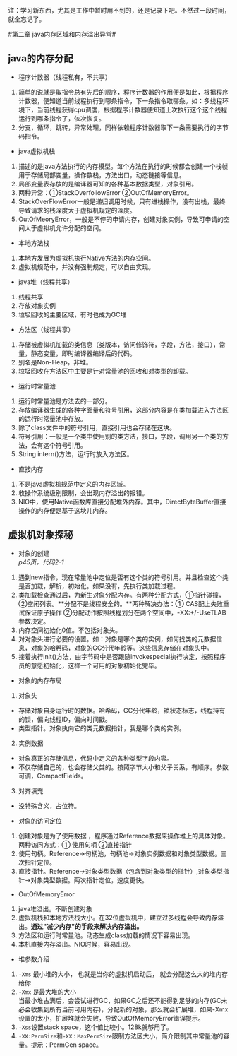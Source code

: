 注：学习新东西，尤其是工作中暂时用不到的，还是记录下吧。不然过一段时间，就全忘记了。

#第二章 java内存区域和内存溢出异常#

## java的内存分配 ##
- 程序计数器（线程私有，不共享）  
1. 简单的说就是取指令总有先后的顺序，程序计数器的作用便是如此，根据程序计数器，便知道当前线程执行到哪条指令，下一条指令取哪条。如：多线程环境下，当前线程获得cpu调度，根据程序计数器便知道上次执行这个这个线程运行到哪条指令了，依次恢复。
2. 分支，循环，跳转，异常处理，同样依赖程序计数器取下一条需要执行的字节码指令。  
- java虚拟机栈  
 1. 描述的是java方法执行的内存模型。每个方法在执行的时候都会创建一个栈帧用于存储局部变量，操作数栈，方法出口，动态链接等信息。  
 2. 局部变量表存放的是编译器可知的各种基本数据类型，对象引用。  
 3. 两种异常：①StackOverfollowError ②OutOfMemoryError。
 4. StackOverFlowError一般是递归调用时候，只有进栈操作，没有出栈，最终导致请求的栈深度大于虚拟机规定的深度。
 5. OutOfMeoryError，一般是不停的申请内存，创建对象实例，导致可申请的空间大于虚拟机允许分配的空间。
- 本地方法栈
 1. 本地方发展为虚拟机执行Native方法的内存空间。
 2. 虚拟机规范中，并没有强制规定，可以自由实现。
- java堆（线程共享）
 1. 线程共享
 2. 存放对象实例
 3. 垃圾回收的主要区域，有时也成为GC堆
- 方法区（线程共享）
 1. 存储被虚拟机加载的类信息（类版本，访问修饰符，字段，方法，接口），常量，静态变量，即时编译器编译后的代码。
 2. 别名是Non-Heap，非堆。
 3. 垃圾回收在方法区中主要是针对常量池的回收和对类型的卸载。
- 运行时常量池
 1. 运行时常量池是方法去的一部分。
 2. 存放编译器生成的各种字面量和符号引用，这部分内容是在类加载进入方法区的运行时常量池中存放。
 3. 除了class文件中的符号引用，直接引用也会存储在这块。
 4. 符号引用：一般是一个类中使用别的类方法，接口，字段，调用另一个类的方法，会有这个符号引用。
 5. String intern()方法，运行时放入方法区。
- 直接内存
 1. 不是java虚拟机规范中定义的内存区域。
 2. 收操作系统级别限制，会出现内存溢出的报错。
 3. NIO中，使用Native函数库直接分配堆外内存。其中，DirectByteBuffer直接操作的内存便是基于这块儿内存。

## 虚拟机对象探秘 ##
- 对象的创建</br>*p45页，代码2-1*
 1. 遇到new指令，现在常量池中定位是否有这个类的符号引用。并且检查这个类是否加载，解析，初始化。如果没有，先执行类加载过程。
 2. 类加载检查通过后，为新生对象分配内存。有两种分配方式，①指针碰撞，②空闲列表。**分配不是线程安全的。**两种解决办法：① CAS配上失败重试保证原子操作 ②分配动作按照线程划分在两个空间中，-XX:+/-UseTLAB参数决定。
 3. 内存空间初始化0值。不包括对象头。
 4. 对对象头进行必要的设置。如：对象是哪个类的实例，如何找类的元数据信息，对象的哈希码，对象的GC分代年龄等。这些信息存储在对象头中。
 5. 接着执行init()方法，由字节码中是否跟随invokespecial执行决定，按照程序员的意愿初始化，这样一个可用的对象初始化完毕。
 
- 对象的内存布局
 1. 对象头
 - 存储对象自身运行时的数据。哈希码，GC分代年龄，锁状态标志，线程持有的锁，偏向线程ID，偏向时间戳。
 - 类型指针。对象执向它的类元数据指针，我是哪个类的实例。
 2. 实例数据
 - 对象真正的存储信息，代码中定义的各种类型字段内容。
 - 不仅存储自己的，也会存储父类的。按照字节大小和父子关系，有顺序。参数可调，CompactFields。
 3. 对齐填充
 - 没特殊含义，占位符。

- 对象的访问定位
 1. 创建对象是为了使用数据 ，程序通过Reference数据来操作堆上的具体对象。两种访问方式：① 使用句柄 ②直接指针
 2. 使用句柄。Reference->句柄池，句柄池->对象实例数据和对象类型数据。三次指针定位。
 3. 直接指针。Reference->对象类型数据（包含到对象类型的指针）,对象类型指针->对象类型数据。两次指针定位，速度更快。

- OutOfMemoryError
 1. java堆溢出。不断创建对象
 2. 虚拟机栈和本地方法栈大小。在32位虚拟机中，建立过多线程会导致内存溢出。**通过"减少内存"的手段来解决内存溢出。**
 3. 方法区和运行时常量池。动态生成class加载的情况下容易出现。
 4. 本机直接内存溢出。NIO时候，容易出现。

- 堆参数介绍  
 1. `-Xms` 最小堆的大小， 也就是当你的虚拟机启动后， 就会分配这么大的堆内存给你   
 2. `-Xmx` 是最大堆的大小  
当最小堆占满后，会尝试进行GC，如果GC之后还不能得到足够的内存(GC未必会收集到所有当前可用内存)，分配新的对象，那么就会扩展堆，如果-Xmx设置的太小，扩展堆就会失败，导致OutOfMemoryError错误提示。
 3. `-Xss`设置stack space，这个值比较小。128k就够用了。
 4. `-XX:PermSize`和`-XX：MaxPermSize`限制方法区大小，简介限制其中常量池的容量。提示：PermGen space。
